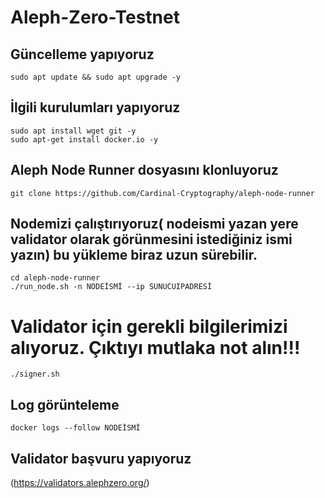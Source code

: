 # Aleph-Zero-Testnet
## Güncelleme yapıyoruz
```
sudo apt update && sudo apt upgrade -y
```
## İlgili kurulumları yapıyoruz
```
sudo apt install wget git -y
sudo apt-get install docker.io -y
```
## Aleph Node Runner dosyasını klonluyoruz
```
git clone https://github.com/Cardinal-Cryptography/aleph-node-runner
```
## Nodemizi çalıştırıyoruz( nodeismi yazan yere validator olarak görünmesini istediğiniz ismi yazın) bu yükleme biraz uzun sürebilir. 
```
cd aleph-node-runner
./run_node.sh -n NODEİSMİ --ip SUNUCUIPADRESİ
```
# Validator için gerekli bilgilerimizi alıyoruz. Çıktıyı mutlaka not alın!!!
```
./signer.sh
```
## Log görünteleme
```
docker logs --follow NODEİSMİ
```
## Validator başvuru yapıyoruz
(https://validators.alephzero.org/)

